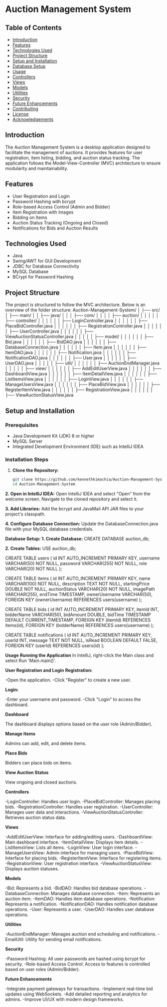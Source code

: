 # Auction Management System

## Table of Contents
- [Introduction](#introduction)
- [Features](#features)
- [Technologies Used](#technologies-used)
- [Project Structure](#project-structure)
- [Setup and Installation](#setup-and-installation)
- [Database Setup](#database-setup)
- [Usage](#usage)
- [Controllers](#controllers)
- [Views](#views)
- [Models](#models)
- [Utilities](#utilities)
- [Security](#security)
- [Future Enhancements](#future-enhancements)
- [Contributing](#contributing)
- [License](#license)
- [Acknowledgements](#acknowledgements)

## Introduction
The Auction Management System is a desktop application designed to facilitate the management of auctions. It provides features for user registration, item listing, bidding, and auction status tracking. The application follows the Model-View-Controller (MVC) architecture to ensure modularity and maintainability.

## Features
- User Registration and Login
- Password Hashing with bcrypt
- Role-based Access Control (Admin and Bidder)
- Item Registration with Images
- Bidding on Items
- Auction Status Tracking (Ongoing and Closed)
- Notifications for Bids and Auction Results

## Technologies Used
- Java
- Swing/AWT for GUI Development
- JDBC for Database Connectivity
- MySQL Database
- BCrypt for Password Hashing

## Project Structure
The project is structured to follow the MVC architecture. Below is an overview of the folder structure:
Auction-Management-System/
│
├── src/
│ ├── main/
│ │ ├── java/
│ │ │ ├── com/
│ │ │ │ ├── auction/
│ │ │ │ │ ├── controller/
│ │ │ │ │ │ ├── LoginController.java
│ │ │ │ │ │ ├── PlaceBidController.java
│ │ │ │ │ │ ├── RegistrationController.java
│ │ │ │ │ │ ├── UserController.java
│ │ │ │ │ │ ├── ViewAuctionStatusController.java
│ │ │ │ │ ├── model/
│ │ │ │ │ │ ├── Bid.java
│ │ │ │ │ │ ├── BidDAO.java
│ │ │ │ │ │ ├── DatabaseConnection.java
│ │ │ │ │ │ ├── Item.java
│ │ │ │ │ │ ├── ItemDAO.java
│ │ │ │ │ │ ├── Notification.java
│ │ │ │ │ │ ├── NotificationDAO.java
│ │ │ │ │ │ ├── User.java
│ │ │ │ │ │ ├── UserDAO.java
│ │ │ │ │ ├── util/
│ │ │ │ │ │ ├── AuctionEndManager.java
│ │ │ │ │ ├── view/
│ │ │ │ │ │ ├── AddEditUserView.java
│ │ │ │ │ │ ├── DashboardView.java
│ │ │ │ │ │ ├── ItemDetailView.java
│ │ │ │ │ │ ├── ListItemsView.java
│ │ │ │ │ │ ├── LoginView.java
│ │ │ │ │ │ ├── ManageUsersView.java
│ │ │ │ │ │ ├── PlaceBidView.java
│ │ │ │ │ │ ├── RegisterItemView.java
│ │ │ │ │ │ ├── RegistrationView.java
│ │ │ │ │ │ ├── ViewAuctionStatusView.java


## Setup and Installation

### Prerequisites
- Java Development Kit (JDK) 8 or higher
- MySQL Server
- Integrated Development Environment (IDE) such as IntelliJ IDEA

### Installation Steps
1. **Clone the Repository:**
   ```bash
   git clone https://github.com/kennethkimachia/Auction-Management-System.git
   cd Auction-Management-System

**2. Open in IntelliJ IDEA:**
Open IntelliJ IDEA and select "Open" from the welcome screen.
Navigate to the cloned repository and select it.

**3. Add Libraries:**
Add the bcrypt and JavaMail API JAR files to your project's classpath.

**4. Configure Database Connection:**
Update the DatabaseConnection.java file with your MySQL database credentials.

**Database Setup:**
**1. Create Database:**
CREATE DATABASE auction_db;

**2. Create Tables:**
USE auction_db;

CREATE TABLE users (
    id INT AUTO_INCREMENT PRIMARY KEY,
    username VARCHAR(50) NOT NULL,
    password VARCHAR(255) NOT NULL,
    role VARCHAR(20) NOT NULL
);

CREATE TABLE items (
    id INT AUTO_INCREMENT PRIMARY KEY,
    name VARCHAR(100) NOT NULL,
    description TEXT NOT NULL,
    startingPrice DOUBLE NOT NULL,
    auctionStatus VARCHAR(20) NOT NULL,
    imagePath VARCHAR(255),
    endTime TIMESTAMP,
    ownerUsername VARCHAR(50),
    FOREIGN KEY (ownerUsername) REFERENCES users(username)
);

CREATE TABLE bids (
    id INT AUTO_INCREMENT PRIMARY KEY,
    itemId INT,
    bidderName VARCHAR(50),
    bidAmount DOUBLE,
    bidTime TIMESTAMP DEFAULT CURRENT_TIMESTAMP,
    FOREIGN KEY (itemId) REFERENCES items(id),
    FOREIGN KEY (bidderName) REFERENCES users(username)
);

CREATE TABLE notifications (
    id INT AUTO_INCREMENT PRIMARY KEY,
    userId INT,
    message TEXT NOT NULL,
    isRead BOOLEAN DEFAULT FALSE,
    FOREIGN KEY (userId) REFERENCES users(id)
);

**Usage**
**Running the Application**
In IntelliJ, right-click the Main class and select Run 'Main.main()'.

**User Registration and Login**
**Registration:**

-Open the application.
-Click "Register" to create a new user.

**Login:**

-Enter your username and password.
-Click "Login" to access the dashboard.

**Dashboard**

The dashboard displays options based on the user role (Admin/Bidder).

**Manage Items**

Admins can add, edit, and delete items.

**Place Bids**

Bidders can place bids on items.

**View Auction Status**

View ongoing and closed auctions.

**Controllers**

-LoginController: Handles user login.
-PlaceBidController: Manages placing bids.
-RegistrationController: Handles user registration.
-UserController: Manages user data and interactions.
-ViewAuctionStatusController: Retrieves auction status data.

**Views**

-AddEditUserView: Interface for adding/editing users.
-DashboardView: Main dashboard interface.
-ItemDetailView: Displays item details.
-ListItemsView: Lists all items.
-LoginView: User login interface.
-ManageUsersView: Admin interface for managing users.
-PlaceBidView: Interface for placing bids.
-RegisterItemView: Interface for registering items.
-RegistrationView: User registration interface.
-ViewAuctionStatusView: Displays auction statuses.

**Models**

-Bid: Represents a bid.
-BidDAO: Handles bid database operations.
-DatabaseConnection: Manages database connection.
-Item: Represents an auction item.
-ItemDAO: Handles item database operations.
-Notification: Represents a notification.
-NotificationDAO: Handles notification database operations.
-User: Represents a user.
-UserDAO: Handles user database operations.

**Utilities**

-AuctionEndManager: Manages auction end scheduling and notifications.
-EmailUtil: Utility for sending email notifications.

**Security**

-Password Hashing: All user passwords are hashed using bcrypt for security.
-Role-based Access Control: Access to features is controlled based on user roles (Admin/Bidder).

**Future Enhancements**

-Integrate payment gateways for transactions.
-Implement real-time bid updates using WebSockets.
-Add detailed reporting and analytics for admins.
-Improve UI/UX with modern design frameworks.
